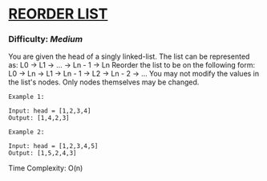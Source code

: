 # [REORDER LIST](https://leetcode.com/problems/reorder-list/description/)

### Difficulty: ***Medium***

You are given the head of a singly linked-list. The list can be represented as:
L0 → L1 → … → Ln - 1 → Ln
Reorder the list to be on the following form:
L0 → Ln → L1 → Ln - 1 → L2 → Ln - 2 → …
You may not modify the values in the list's nodes. Only nodes themselves may be changed.

```
Example 1:

Input: head = [1,2,3,4]
Output: [1,4,2,3]
```
```
Example 2:

Input: head = [1,2,3,4,5]
Output: [1,5,2,4,3]
```

Time Complexity: O(n)

